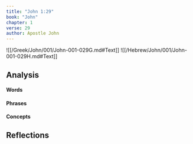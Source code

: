 ```yaml
---
title: "John 1:29"
book: "John"
chapter: 1
verse: 29
author: Apostle John
---
```

![[/Greek/John/001/John-001-029G.md#Text]]
![[/Hebrew/John/001/John-001-029H.md#Text]]

## Analysis

#### Words

#### Phrases

#### Concepts

## Reflections
